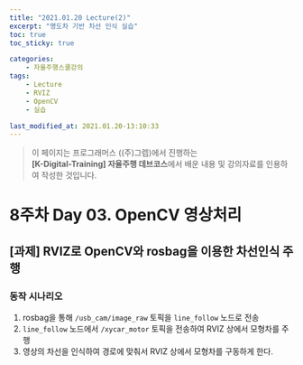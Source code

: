 ```yaml
---
title: "2021.01.20 Lecture(2)"
excerpt: "명도차 기반 차선 인식 실습"
toc: true
toc_sticky: true

categories:
    - 자율주행스쿨강의
tags:
    - Lecture
    - RVIZ
    - OpenCV
    - 실습

last_modified_at: 2021.01.20-13:10:33 
---
```


>이 페이지는 프로그래머스 ((주)그렙)에서 진행하는\
**[K-Digital-Training] 자율주행 데브코스**에서 배운 내용 및 강의자료를 인용하여 작성한 것입니다.

# 8주차 Day 03. OpenCV 영상처리
## [과제] RVIZ로 OpenCV와 rosbag을 이용한 차선인식 주행
### 동작 시나리오
1. rosbag을 통해 `/usb_cam/image_raw` 토픽을 `line_follow` 노드로 전송
2. `line_follow` 노드에서 `/xycar_motor` 토픽을 전송하여 RVIZ 상에서 모형차를 주행
3. 영상의 차선을 인식하여 경로에 맞춰서 RVIZ 상에서 모형차를 구동하게 한다.


